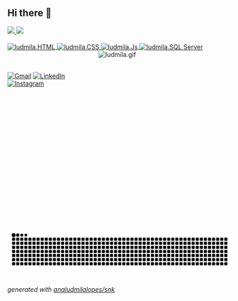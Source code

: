 ## Hi there 👋

<div>
  <a href="https://github.com/analudmilalopes">
    <img height="180px" src="https://github-readme-stats.vercel.app/api?username=analudmilalopes&show_icons=true&theme=tokyonight&include_all_commits=true&count_private=true"/>
   <img height="180px" src="https://github-readme-stats.vercel.app/api/top-langs/?username=analudmilalopes&layout=compact&langs_count=168&theme=tokyonight"/>

</div>

<div style="display: inline_block"><br>
  <img align="center" alt="ludmila.HTML" height="30px" width="30px" src="https://devicon-website.vercel.app/api/html5/original.svg"></img>
  <img align="center" alt="ludmila.CSS" height="30px" width="30px" src="https://devicon-website.vercel.app/api/css3/original.svg"></img>
  <img align="center" alt="ludmila.Js" height="30px" width="30px" src="https://devicon-website.vercel.app/api/javascript/original.svg"></img>
  <img align="center" alt="ludmila.SQL Server" height="40px" width="40px" src="https://github.com/user-attachments/assets/3f282ad2-5e64-442a-adf2-acbd8ad74dc2"></img>
   <img align="right" alt="ludmila.gif" height="400px" width="300px" src="https://i.pinimg.com/originals/4c/30/93/4c30931e71a0e93b250962d41fc6bf7f.gif"></img>
</div><br><br>

<div>
  <p align="left">
  <a href="#" title="Gmail">
  <img src="https://img.shields.io/badge/-Gmail-5e4b8b?style=flat-square&labelColor=5e4b8b&logo=gmail&logoColor=white&link=ludmilalopes416@gmail.com" alt="Gmail"/></a>
  <a href="#" title="LinkedIn">
  <img src="https://img.shields.io/badge/-Linkedin-5e4b8b?style=flat-square&labelColor=5e4b8b&logo=Linkedin&logoColor=white&link=https://www.linkedin.com/in/ana-ludmila-lopes-b4a0a62a5/" alt="LinkedIn"/></a>
    <a href="#" title="Instagram">
  <img src="https://img.shields.io/badge/-Instagram-5e4b8b?style=flat-square&labelColor=5e4b8b&logo=instagram&logoColor=white&link=https://www.instagram.com/ludd_loopes/" alt="Instagram"/></a>
</p>
</div>

<picture>
  <source media="(prefers-color-scheme: dark)" srcset="https://raw.githubusercontent.com/analudmilalopes/analudmilalopes/output/github-contribution-grid-snake-dark.svg">
  <source media="(prefers-color-scheme: light)" srcset="https://raw.githubusercontent.comanaludmilalopes/analudmilalopes/output/github-contribution-grid-snake.svg">
  <img alt="github contribution grid snake animation" src="https://raw.githubusercontent.com/analudmilalopes/analudmilalopes/output/github-contribution-grid-snake.svg">
</picture>

_generated with [analudmilalopes/snk](https://github.com/analudmilalopes/snk)_
